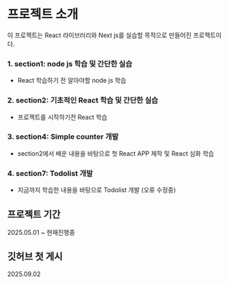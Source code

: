 # 프로젝트 소개
이 프로젝트는 React 라이브러리와 Next js를 실습할 목적으로 만들어진 프로젝트이다.



  ###  1. section1: node js 학습 및 간단한 실습
  + React 학습하기 전 알아야할 node js 학습
  ###  2. section2: 기초적인 React 학습 및 간단한 실습
  + 프로젝트를 시작하기전 React 학습
  ###  3. section4: Simple counter 개발
  + section2에서 배운 내용을 바탕으로 첫 React APP 제작 및 React 심화 학습
  ###  4. section7: Todolist 개발
  + 지금까지 학습한 내용을 바탕으로 Todolist 개발 (오류 수정중)

  
## 프로젝트 기간
2025.05.01 ~ 현재진행중


## 깃허브 첫 게시
2025.09.02
